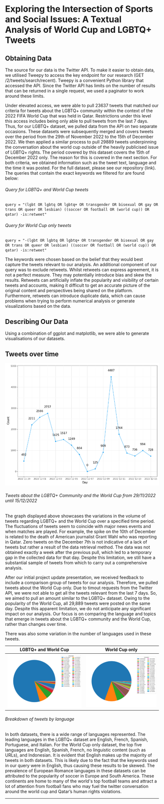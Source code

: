 # Exploring the Intersection of Sports and Social Issues: A Textual Analysis of World Cup and LGBTQ+ Tweets

## Obtaining Data

The source for our data is the Twitter API. To make it easier to obtain data, we utilised Tweepy to access the key endpoint for our research (GET /2/tweets/search/recent). Tweepy is a convenient Python library that accessed the API. Since the Twitter API has limits on the number of results that can be returned in a single request, we used a paginator to work around these limits.

Under elevated access, we were able to pull 23637 tweets that matched our criteria for tweets about the LGBTQ+ community within the context of the 2022 FIFA World Cup that was held in Qatar. Restrictions under this level this access includes being only able to pull tweets from the last 7 days. Thus, for our LGBTQ+ dataset, we pulled data from the API on two separate occasions. These datasets were subsequently merged and covers tweets over the period from the 29th of November 2022 to the 15th of December 2022. We then applied a similar process to pull 29889 tweets underpinning the conversation about the world cup outside of the heavily publicised issue of LGBTQ+ rights. The period covered by this dataset covers the 15th of December 2022 only. The reason for this is covered in the next section. For both criteria, we obtained information such as the tweet text, language and the time it was posted. For the full dataset, please see our repository (link). The queries that contain the exact keywords we filtered for are found below:

###### *Query for LGBTQ+ and World Cup tweets*
```
query = "(lgbt OR lgbtq OR lgbtq+ OR transgender OR bisexual OR gay OR trans OR queer OR lesbian) ((soccer OR football OR (world cup)) OR qatar) -is:retweet"
```

###### *Query for World Cup only tweets*
```
query = "-(lgbt OR lgbtq OR lgbtq+ OR transgender OR bisexual OR gay OR trans OR queer OR lesbian) ((soccer OR football OR (world cup)) OR qatar) -is:retweet"
``` 



The keywords were chosen based on the belief that they would best capture the tweets relevant to our analysis. An additional component of our query was to exclude retweets. Whilst retweets can express agreement, it is not a perfect measure. They may potentially introduce bias and skew the results. Retweets can artificially inflate the popularity and visibility of certain tweets and accounts, making it difficult to get an accurate picture of the original content and perspectives being shared on the platform. Furthermore, retweets can introduce duplicate data, which can cause problems when trying to perform numerical analysis or generate visualizations based on the data.


## Describing Our Data

Using a combination of ggplot and matplotlib, we were able to generate visualisations of our datasets.

## Tweets over time

![alt text](Images/line_chart_tweet_count_A.png)
###### *Tweets about the LGBTQ+ Community and the World Cup from 29/11/2022 until 15/12/2022*

The graph displayed above showcases the variations in the volume of tweets regarding LGBTQ+ and the World Cup over a specified time period. The fluctuations of tweets seem to coincide with major news events and when matches are played. For example, the spike on the 10th of December is related to the death of American journalist Grant Wahl who was reporting in Qatar. Zero tweets on the  December 7th is not indicative of a lack of tweets but rather a result of the data retrieval method. The data was not obtained exactly a week after the previous pull, which led to a temporary gap in the collected data for that day. Despite this limitation, we still have a substantial sample of tweets from which to carry out a comprehensive analysis.

After our initial project update presentation, we received feedback to include a comparison group of tweets for our analysis. Therefore, we pulled tweets about the World Cup only. Due to timout requests from the Twitter API, we were not able to get all the tweets relevant from the last 7 days. So, we aimed to pull an amount similar to the LGBTQ+ dataset. Owing to the popularity of the World Cup, all 29,889 tweets were posted on the same day. Despite this apparent limitation, we do not anticipate any significant impact on our analysis. Our focus is on comparing the language and topics that emerge in tweets about the LGBTQ+ community and the World Cup, rather than changes over time.

There was also some variation in the number of languages used in these tweets.

| LGBTQ+ and World Cup | World Cup only |
| --- | --- |
| ![Chart 1](Images/df_both_language_pie_chart.png) | ![Chart 2](Images/df_wc_language_pie_chart.png) |
###### *Breakdown of tweets by language*


In both datasets, there is a wide range of languages represented. The leading languages in the LGBTQ+ dataset are English, French, Spanish, Portuguese, and Italian. For the World Cup only dataset, the top five languages are English, Spanish, French, no linguistic content (such as URLs), and Indonesian. It is evident that English makes up the majority of tweets in both datasets. This is likely due to the fact that the keywords used in our query were in English, thus causing these results to be skewed. The prevalence of European Romance languages in these datasets can be attributed to the popularity of soccer in Europe and South America. These continents are home to many of the world's top football teams and attract a lot of attention from football fans who may fuel the twitter conversation around the world cup and Qatar’s human rights violations.

---